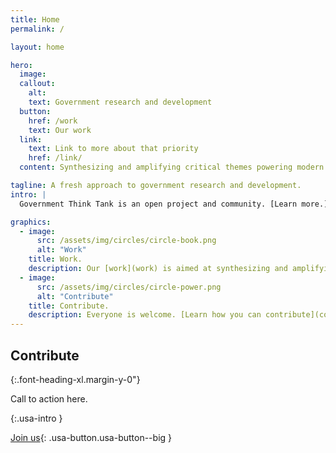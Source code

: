 ```yaml
---
title: Home
permalink: /

layout: home

hero:
  image: 
  callout:
    alt: 
    text: Government research and development
  button:
    href: /work
    text: Our work
  link:
    text: Link to more about that priority
    href: /link/
  content: Synthesizing and amplifying critical themes powering modern government.

tagline: A fresh approach to government research and development.
intro: |
  Government Think Tank is an open project and community. [Learn more.](about)

graphics:
  - image:
      src: /assets/img/circles/circle-book.png
      alt: "Work"
    title: Work.
    description: Our [work](work) is aimed at synthesizing and amplifying critical themes powering modern government.
  - image:
      src: /assets/img/circles/circle-power.png
      alt: "Contribute"
    title: Contribute.
    description: Everyone is welcome. [Learn how you can contribute](contribute) to Government Think Tank.
---
```


## Contribute

{:.font-heading-xl.margin-y-0"}

Call to action here.

{:.usa-intro }

[Join us](contribute){: .usa-button.usa-button--big }
